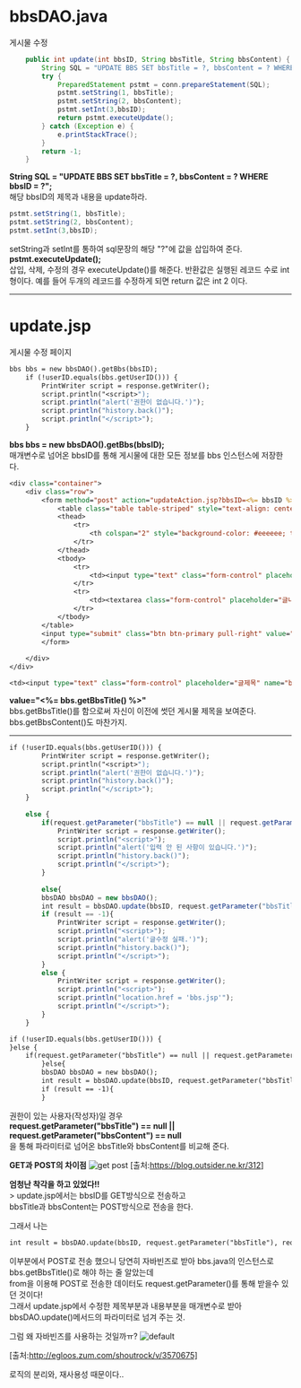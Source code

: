 # bbsDAO.java

게시물 수정
```java
	public int update(int bbsID, String bbsTitle, String bbsContent) {
		String SQL = "UPDATE BBS SET bbsTitle = ?, bbsContent = ? WHERE bbsID = ?";
		try { 
			PreparedStatement pstmt = conn.prepareStatement(SQL);
			pstmt.setString(1, bbsTitle);
			pstmt.setString(2, bbsContent);
			pstmt.setInt(3,bbsID);
			return pstmt.executeUpdate();
		} catch (Exception e) {
			e.printStackTrace();
		}
		return -1;
	}
```
**String SQL = "UPDATE BBS SET bbsTitle = ?, bbsContent = ? WHERE bbsID = ?";**<br>
해당 bbsID의 제목과 내용을 update하라.
```java
pstmt.setString(1, bbsTitle);
pstmt.setString(2, bbsContent);
pstmt.setInt(3,bbsID);
```
setString과 setInt를 통하여 sql문장의 해당 "?"에 값을 삽입하여 준다.<br>
**pstmt.executeUpdate();**<br>
삽입, 삭제, 수정의 경우 executeUpdate()를 해준다. 반환값은 실행된 레코드 수로 int형이다.
예를 들어 두개의 레코드를 수정하게 되면 return 값은 int 2 이다.

---

# update.jsp
게시물 수정 페이지

```jsp
bbs bbs = new bbsDAO().getBbs(bbsID);
	if (!userID.equals(bbs.getUserID())) {
		PrintWriter script = response.getWriter();
		script.println("<script>");
		script.println("alert('권한이 없습니다.')");
		script.println("history.back()");
		script.println("</script>");
	}
```
**bbs bbs = new bbsDAO().getBbs(bbsID);**<br>
매개변수로 넘어온 bbsID를 통해 게시물에 대한 모든 정보를 bbs 인스턴스에 저장한다.

```jsp
<div class="container">
	<div class="row">
		<form method="post" action="updateAction.jsp?bbsID=<%= bbsID %>">
			<table class="table table-striped" style="text-align: center; border: 1px solid #dddddd">
			<thead>
				<tr>
					<th colspan="2" style="background-color: #eeeeee; text-align: center;">게시판 글수정 양식</th>
				</tr>
			</thead>
			<tbody>
				<tr>
					<td><input type="text" class="form-control" placeholder="글제목" name="bbsTitle" maxlength="50" value="<%= bbs.getBbsTitle() %>"></td>
				</tr>
				<tr>
					<td><textarea class="form-control" placeholder="글내용" name="bbsContent" maxlength="2048" style="height: 350px;"><%= bbs.getBbsContent()%></textarea></td>
				</tr>
			</tbody>
		</table>
		<input type="submit" class="btn btn-primary pull-right" value="수정">
		</form>
		
	</div>
</div>
```
```jsp
<td><input type="text" class="form-control" placeholder="글제목" name="bbsTitle" maxlength="50" value="<%= bbs.getBbsTitle() %>"></td>
```
**value="<%= bbs.getBbsTitle() %>"**<br>
bbs.getBbsTitle()를 함으로써 자신이 이전에 썻던 게시물 제목을 보여준다.
bbs.getBbsContent()도 마찬가지.

---
```jsp
if (!userID.equals(bbs.getUserID())) {
		PrintWriter script = response.getWriter();
		script.println("<script>");
		script.println("alert('권한이 없습니다.')");
		script.println("history.back()");
		script.println("</script>");
	}
	
	else {
		if(request.getParameter("bbsTitle") == null || request.getParameter("bbsContent") == null || request.getParameter("bbsTitle").equals("") ||request.getParameter("bbsTitle").equals("") ){
			PrintWriter script = response.getWriter();
			script.println("<script>");
			script.println("alert('입력 안 된 사항이 있습니다.')");
			script.println("history.back()");
			script.println("</script>");
		} 
		
		else{
		bbsDAO bbsDAO = new bbsDAO();
		int result = bbsDAO.update(bbsID, request.getParameter("bbsTitle"), request.getParameter("bbsContent"));
		if (result == -1){
			PrintWriter script = response.getWriter();
			script.println("<script>");
			script.println("alert('글수정 실패.')");
			script.println("history.back()");
			script.println("</script>");
		}
		else {
			PrintWriter script = response.getWriter();
			script.println("<script>");
			script.println("location.href = 'bbs.jsp'");
			script.println("</script>");
		}
	}
```
```jsp
if (!userID.equals(bbs.getUserID())) {
}else {
	if(request.getParameter("bbsTitle") == null || request.getParameter("bbsContent") == null || request.getParameter("bbsTitle").equals("") ||request.getParameter("bbsTitle").equals("") ){
        }else{
		bbsDAO bbsDAO = new bbsDAO();
		int result = bbsDAO.update(bbsID, request.getParameter("bbsTitle"), request.getParameter("bbsContent"));
		if (result == -1){
        }
```
권한이 있는 사용자(작성자)일 경우<br>
**request.getParameter("bbsTitle") == null || request.getParameter("bbsContent") == null**<br>
을 통해 파라미터로 넘어온 bbsTitle와 bbsContent를 비교해 준다.

**GET과 POST의 차이점**
![get post](https://user-images.githubusercontent.com/41488792/46366310-ae45f280-c6b5-11e8-8d71-03257515584c.PNG)
[출처:https://blog.outsider.ne.kr/312]

**엄청난 착각을 하고 있었다!!**<br>>
update.jsp에서는 bbsID를 GET방식으로 전송하고<br>
bbsTitle과 bbsContent는 POST방식으로 전송을 한다.

그래서 나는
```jsp
int result = bbsDAO.update(bbsID, request.getParameter("bbsTitle"), request.getParameter("bbsContent"));
```
이부분에서 POST로 전송 했으니 당연히 자바빈즈로 받아 bbs.java의 인스턴스로 bbs.getBbsTitle()로 해야 하는 줄 알았는데<br>
from을 이용해 POST로 전송한 데이터도 request.getParameter()를 통해 받을수 있던 것이다!<br>
그래서 update.jsp에서 수정한 제목부분과 내용부분을 매개변수로 받아 bbsDAO.update()메서드의 파라미터로 넘겨 주는 것.

그럼 왜 자바빈즈를 사용하는 것일까ㅠ?
![default](https://user-images.githubusercontent.com/41488792/46367022-8e173300-c6b7-11e8-918b-05b9574ec9c4.PNG)

[출처:http://egloos.zum.com/shoutrock/v/3570675]

로직의 분리와, 재사용성 때문이다..
